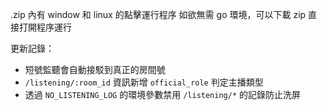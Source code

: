 .zip 內有 window 和 linux 的點擊運行程序
如欲無需 go 環境，可以下載 zip 直接打開程序運行

更新記錄：

- 短號監聽會自動接駁到真正的房間號
- `/listening/:room_id` 資訊新增 `official_role` 判定主播類型
- 透過 `NO_LISTENING_LOG` 的環境參數禁用 `/listening/*` 的記錄防止洗屏